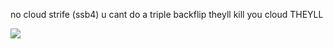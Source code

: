 no cloud strife (ssb4) u cant do a triple backflip theyll kill you cloud THEYLL

![](https://images-wixmp-ed30a86b8c4ca887773594c2.wixmp.com/f/58b20842-7f2e-45a5-b198-3d0957779e7c/dagu9ge-489410d3-9781-4c4c-9001-ab1346fd8fde.gif?token=eyJ0eXAiOiJKV1QiLCJhbGciOiJIUzI1NiJ9.eyJzdWIiOiJ1cm46YXBwOjdlMGQxODg5ODIyNjQzNzNhNWYwZDQxNWVhMGQyNmUwIiwiaXNzIjoidXJuOmFwcDo3ZTBkMTg4OTgyMjY0MzczYTVmMGQ0MTVlYTBkMjZlMCIsIm9iaiI6W1t7InBhdGgiOiJcL2ZcLzU4YjIwODQyLTdmMmUtNDVhNS1iMTk4LTNkMDk1Nzc3OWU3Y1wvZGFndTlnZS00ODk0MTBkMy05NzgxLTRjNGMtOTAwMS1hYjEzNDZmZDhmZGUuZ2lmIn1dXSwiYXVkIjpbInVybjpzZXJ2aWNlOmZpbGUuZG93bmxvYWQiXX0.gzVW9gy5IeZTWYyX5CPVdh1emU_JFlDpFNZxLWuz9KU)
